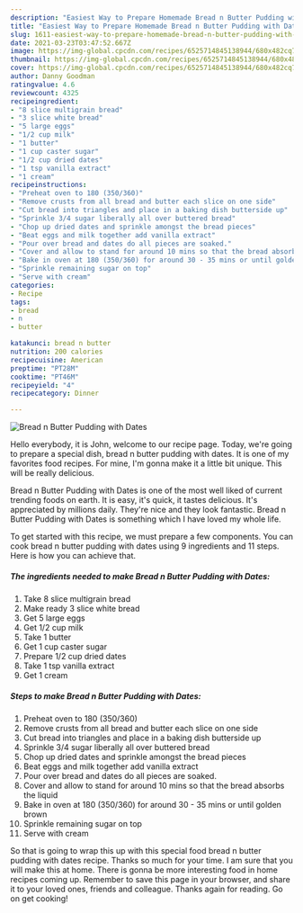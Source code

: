 ```yaml
---
description: "Easiest Way to Prepare Homemade Bread n Butter Pudding with Dates"
title: "Easiest Way to Prepare Homemade Bread n Butter Pudding with Dates"
slug: 1611-easiest-way-to-prepare-homemade-bread-n-butter-pudding-with-dates
date: 2021-03-23T03:47:52.667Z
image: https://img-global.cpcdn.com/recipes/6525714845138944/680x482cq70/bread-n-butter-pudding-with-dates-recipe-main-photo.jpg
thumbnail: https://img-global.cpcdn.com/recipes/6525714845138944/680x482cq70/bread-n-butter-pudding-with-dates-recipe-main-photo.jpg
cover: https://img-global.cpcdn.com/recipes/6525714845138944/680x482cq70/bread-n-butter-pudding-with-dates-recipe-main-photo.jpg
author: Danny Goodman
ratingvalue: 4.6
reviewcount: 4325
recipeingredient:
- "8 slice multigrain bread"
- "3 slice white bread"
- "5 large eggs"
- "1/2 cup milk"
- "1 butter"
- "1 cup caster sugar"
- "1/2 cup dried dates"
- "1 tsp vanilla extract"
- "1 cream"
recipeinstructions:
- "Preheat oven to 180 (350/360)"
- "Remove crusts from all bread and butter each slice on one side"
- "Cut bread into triangles and place in a baking dish butterside up"
- "Sprinkle 3/4 sugar liberally all over buttered bread"
- "Chop up dried dates and sprinkle amongst the bread pieces"
- "Beat eggs and milk together add vanilla extract"
- "Pour over bread and dates do all pieces are soaked."
- "Cover and allow to stand for around 10 mins so that the bread absorbs the liquid"
- "Bake in oven at 180 (350/360) for around 30 - 35 mins or until golden brown"
- "Sprinkle remaining sugar on top"
- "Serve with cream"
categories:
- Recipe
tags:
- bread
- n
- butter

katakunci: bread n butter 
nutrition: 200 calories
recipecuisine: American
preptime: "PT28M"
cooktime: "PT46M"
recipeyield: "4"
recipecategory: Dinner

---
```



![Bread n Butter Pudding with Dates](https://img-global.cpcdn.com/recipes/6525714845138944/680x482cq70/bread-n-butter-pudding-with-dates-recipe-main-photo.jpg)

Hello everybody, it is John, welcome to our recipe page. Today, we're going to prepare a special dish, bread n butter pudding with dates. It is one of my favorites food recipes. For mine, I'm gonna make it a little bit unique. This will be really delicious.



Bread n Butter Pudding with Dates is one of the most well liked of current trending foods on earth. It is easy, it's quick, it tastes delicious. It's appreciated by millions daily. They're nice and they look fantastic. Bread n Butter Pudding with Dates is something which I have loved my whole life.


To get started with this recipe, we must prepare a few components. You can cook bread n butter pudding with dates using 9 ingredients and 11 steps. Here is how you can achieve that.

<!--inarticleads1-->

##### The ingredients needed to make Bread n Butter Pudding with Dates:

1. Take 8 slice multigrain bread
1. Make ready 3 slice white bread
1. Get 5 large eggs
1. Get 1/2 cup milk
1. Take 1 butter
1. Get 1 cup caster sugar
1. Prepare 1/2 cup dried dates
1. Take 1 tsp vanilla extract
1. Get 1 cream




<!--inarticleads2-->

##### Steps to make Bread n Butter Pudding with Dates:

1. Preheat oven to 180 (350/360)
1. Remove crusts from all bread and butter each slice on one side
1. Cut bread into triangles and place in a baking dish butterside up
1. Sprinkle 3/4 sugar liberally all over buttered bread
1. Chop up dried dates and sprinkle amongst the bread pieces
1. Beat eggs and milk together add vanilla extract
1. Pour over bread and dates do all pieces are soaked.
1. Cover and allow to stand for around 10 mins so that the bread absorbs the liquid
1. Bake in oven at 180 (350/360) for around 30 - 35 mins or until golden brown
1. Sprinkle remaining sugar on top
1. Serve with cream




So that is going to wrap this up with this special food bread n butter pudding with dates recipe. Thanks so much for your time. I am sure that you will make this at home. There is gonna be more interesting food in home recipes coming up. Remember to save this page in your browser, and share it to your loved ones, friends and colleague. Thanks again for reading. Go on get cooking!
